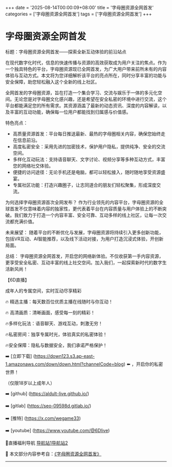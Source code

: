 +++
date = '2025-08-14T00:00:09+08:00'
title = '字母圈资源全网首发'
categories = ['字母圈资源全网首发']
tags = ['字母圈资源全网首发']
+++

# 字母圈资源全网首发

标题：字母圈资源全网首发——探索全新互动体验的前沿站点

在现代数字化时代，信息的快速传播与资源的高效获取成为用户关注的焦点。作为一个独具特色的平台，字母圈资源现已全网首发，为广大用户带来前所未有的内容体验与互动方式。本文将为您详细解析该平台的亮点所在，同时分享丰富的功能与安全保障，助您轻松融入这个全新的线上社区。

全网首发的字母圈资源，旨在打造一个集合学习、交流与娱乐于一体的多元化空间。无论您是对字母圈文化感兴趣，还是希望在安全私密的环境中进行交流，这个平台都能满足您的所有需求。其资源涵盖了最新的动态资讯、深度的内容解读，以及丰富的互动功能，确保每一位用户都能找到归属感与价值感。

特色亮点：
- 高质量资源首发：平台每日推送最新、最热的字母圈相关内容，确保您始终走在信息前沿。
- 高度私密安全：采用先进的加密技术，保护用户隐私，提供纯净、安全的交流空间。
- 多样化互动玩法：支持语音聊天、文字讨论、视频分享等多种互动方式，丰富您的网络社交体验。
- 便捷的访问途径：无论手机还是电脑，都可以轻松接入，随时随地享受资源盛宴。
- 专属社区功能：打造兴趣圈子，让志同道合的朋友们轻松聚集，形成深度交流。

为何选择字母圈资源首次全网发布？ 
作为行业领先的内容平台，字母圈资源的全球首发不仅意味着内容的独家性，更代表着平台在内容质量与用户体验上的不断突破。我们致力于打造一个内容丰富、安全可靠、互动多样的线上社区，让每一次交流都充满价值。

未来展望：
随着平台的不断优化与发展，字母圈资源将持续引入更多创新功能，包括VR互动、AI智能推荐，以及线下活动对接，为用户打造沉浸式体验，开创新局面。

总结：
字母圈资源全网首发，开启您的网络新体验。不仅收获第一手内容资源，更享受安全私密、互动丰富的线上社交空间。加入我们，一起探索新时代的数字生活新风尚！

【6D直播】

 成年人的专属空间，实时互动尽享精彩

🔥 精选主播：每天数百位优质主播在线随时与你互动！

🔥 高清画质：清晰画面，感受每一刻的精彩！

🔥多样化玩法：语音聊天、游戏互动，刺激无穷！

🔥私密房间：独享专属时光，体验真实的私密体验！

🔥安全保障：隐私与数据安全，我们承诺严格保护！

➡️ [立即下载] (https://down123.s3.ap-east-1.amazonaws.com/down/down.html?channelCode=blog) ⬅️ ，开启你的私密世界！

 （仅限18岁以上成年人）

➡️ [github] (https://aldult-live.github.io/)

➡️ [gitlab] (https://seo-09598d.gitlab.io/)

➡️ [推特] (https://x.com/wegame33)

➡️ [youtube] (https://www.youtube.com/@6Dlive)

🔞直播福利导航   [导航站1](https://webstack-86085a.gitlab.io/)[导航站2](https://onlygit123-2.github.io/)


📘 本文部分内容参考自：[《字母圈资源全网首发》](https://webstack-hugo-8.pages.dev/)

---
